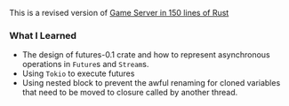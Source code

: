 This is a revised version of [Game Server in 150 lines of Rust](https://medium.com/@buterajay/game-server-in-150-lines-of-rust-ce1782199907)

### What I Learned

- The design of futures-0.1 crate and how to represent asynchronous operations in `Future`s and `Stream`s.
- Using `Tokio` to execute futures
- Using nested block to prevent the awful renaming for cloned variables that need to be moved to closure called by another thread.
